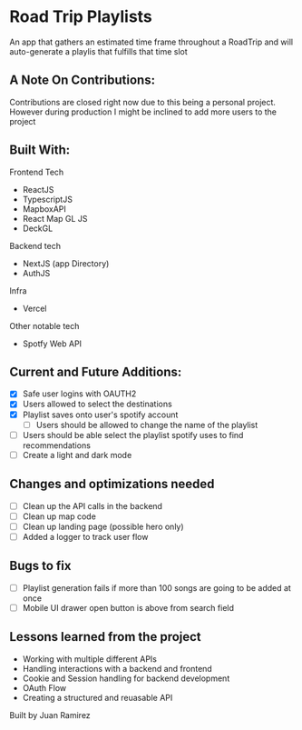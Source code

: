# Road Trip Playlists

An app that gathers an estimated time frame throughout a RoadTrip and will auto-generate a playlis that fulfills that time slot

## A Note On Contributions:

Contributions are closed right now due to this being a personal project. However during production I might be inclined to add more users to the project

## Built With:

Frontend Tech

- ReactJS
- TypescriptJS
- MapboxAPI
- React Map GL JS
- DeckGL

Backend tech

- NextJS (app Directory)
- AuthJS

Infra

- Vercel

Other notable tech

- Spotfy Web API

## Current and Future Additions:

- [x] Safe user logins with OAUTH2
- [x] Users allowed to select the destinations
- [x] Playlist saves onto user's spotify account
    - [ ] Users should be allowed to change the name of the playlist
- [ ] Users should be able select the playlist spotify uses to find recommendations
- [ ] Create a light and dark mode

## Changes and optimizations needed
- [ ] Clean up the API calls in the backend
- [ ] Clean up map code
- [ ] Clean up landing page (possible hero only)
- [ ] Added a logger to track user flow

## Bugs to fix
- [ ] Playlist generation fails if more than 100 songs are going to be added at once
- [ ] Mobile UI drawer open button is above from search field

## Lessons learned from the project

- Working with multiple different APIs
- Handling interactions with a backend and frontend
- Cookie and Session handling for backend development
- OAuth Flow
- Creating a structured and reuasable API

Built by Juan Ramirez